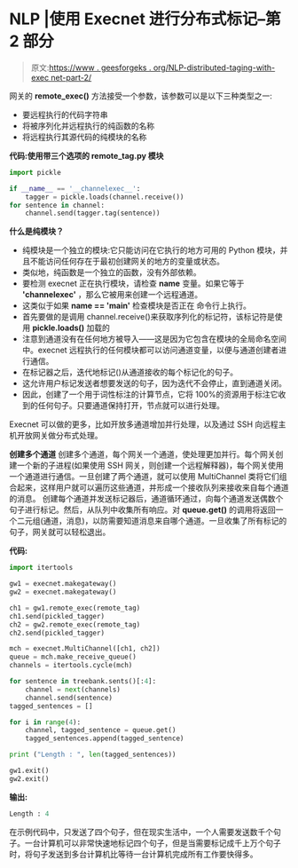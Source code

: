 # NLP |使用 Execnet 进行分布式标记–第 2 部分

> 原文:[https://www . geesforgeks . org/NLP-distributed-taging-with-exec net-part-2/](https://www.geeksforgeeks.org/nlp-distributed-tagging-with-execnet-part-2/)

网关的 **remote_exec()** 方法接受一个参数，该参数可以是以下三种类型之一:

*   要远程执行的代码字符串
*   将被序列化并远程执行的纯函数的名称
*   将远程执行其源代码的纯模块的名称

**代码:使用带三个选项的 remote_tag.py 模块**

```py
import pickle

if __name__ == '__channelexec__':
    tagger = pickle.loads(channel.receive())
for sentence in channel:
    channel.send(tagger.tag(sentence))
```

**什么是纯模块？**

*   纯模块是一个独立的模块:它只能访问在它执行的地方可用的 Python 模块，并且不能访问任何存在于最初创建网关的地方的变量或状态。
*   类似地，纯函数是一个独立的函数，没有外部依赖。
*   要检测 execnet 正在执行模块，请检查 **__name__** 变量。如果它等于 **'__channelexec__'** ，那么它被用来创建一个远程通道。
*   这类似于如果 **__name__ == '__main__'** 检查模块是否正在
    命令行上执行。
*   首先要做的是调用 channel.receive()来获取序列化的标记符，该标记符是使用 **pickle.loads()** 加载的
*   注意到通道没有在任何地方被导入——这是因为它包含在模块的全局命名空间中。execnet 远程执行的任何模块都可以访问通道变量，以便与通道创建者进行通信。
*   在标记器之后，迭代地标记()从通道接收的每个标记化的句子。
*   这允许用户标记发送者想要发送的句子，因为迭代不会停止，直到通道关闭。
*   因此，创建了一个用于词性标注的计算节点，它将 100%的资源用于标注它收到的任何句子。只要通道保持打开，节点就可以进行处理。

Execnet 可以做的更多，比如开放多通道增加并行处理，以及通过 SSH 向远程主机开放网关做分布式处理。

**创建多个通道**
创建多个通道，每个网关一个通道，使处理更加并行。每个网关创建一个新的子进程(如果使用 SSH 网关，则创建一个远程解释器)，每个网关使用一个通道进行通信。一旦创建了两个通道，就可以使用 MultiChannel 类将它们组合起来，这样用户就可以遍历这些通道，并形成一个接收队列来接收来自每个通道的消息。
创建每个通道并发送标记器后，通道循环通过，向每个通道发送偶数个句子进行标记。然后，从队列中收集所有响应。对 **queue.get()** 的调用将返回一个二元组(通道，消息)，以防需要知道消息来自哪个通道。一旦收集了所有标记的句子，网关就可以轻松退出。

**代码:**

```py
import itertools

gw1 = execnet.makegateway()
gw2 = execnet.makegateway()

ch1 = gw1.remote_exec(remote_tag)
ch1.send(pickled_tagger)
ch2 = gw2.remote_exec(remote_tag)
ch2.send(pickled_tagger)

mch = execnet.MultiChannel([ch1, ch2])
queue = mch.make_receive_queue()
channels = itertools.cycle(mch)

for sentence in treebank.sents()[:4]:
    channel = next(channels)
    channel.send(sentence)
tagged_sentences = []

for i in range(4):
    channel, tagged_sentence = queue.get()
    tagged_sentences.append(tagged_sentence)

print ("Length : ", len(tagged_sentences))

gw1.exit()
gw2.exit()
```

**输出:**

```py
Length : 4
```

在示例代码中，只发送了四个句子，但在现实生活中，一个人需要发送数千个句子。一台计算机可以非常快速地标记四个句子，但是当需要标记成千上万个句子时，将句子发送到多台计算机比等待一台计算机完成所有工作要快得多。